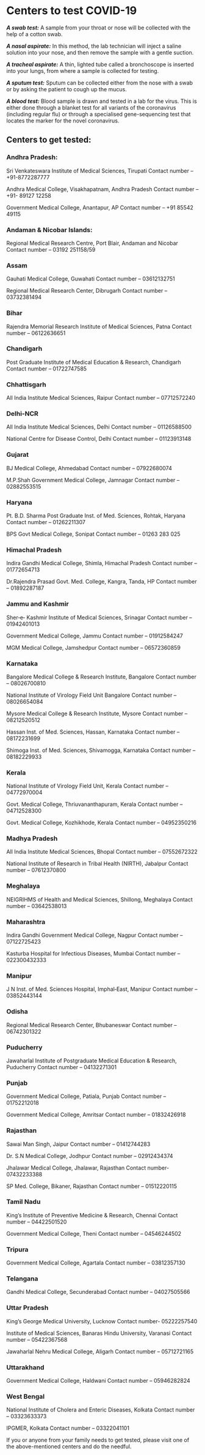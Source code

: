 # Centers to test COVID-19

_**A swab test:**_ A sample from your throat or nose will be collected with the help of a cotton swab.

_**A nasal aspirate:**_ In this method, the lab technician will inject a saline solution into your nose, and then remove the sample with a gentle suction.

_**A tracheal aspirate:**_ A thin, lighted tube called a bronchoscope is inserted into your lungs, from where a sample is collected for testing.

_**A sputum test:**_ Sputum can be collected either from the nose with a swab or by asking the patient to cough up the mucus.

_**A blood test:**_ Blood sample is drawn and tested in a lab for the virus. This is either done through a blanket test for all variants of the coronavirus \(including regular flu\) or through a specialised gene-sequencing test that locates the marker for the novel coronavirus.

## Centers to get tested:

### Andhra Pradesh:

Sri Venkateswara Institute of Medical Sciences, Tirupati Contact number – +91-8772287777

Andhra Medical College, Visakhapatnam, Andhra Pradesh Contact number – +91- 89127 12258

Government Medical College, Anantapur, AP Contact number – +91 85542 49115

### Andaman & Nicobar Islands:

Regional Medical Research Centre, Port Blair, Andaman and Nicobar Contact number – 03192 251158/59

### Assam

Gauhati Medical College, Guwahati Contact number – 03612132751

Regional Medical Research Center, Dibrugarh Contact number – 03732381494

### Bihar

Rajendra Memorial Research Institute of Medical Sciences, Patna Contact number – 06122636651

### Chandigarh

Post Graduate Institute of Medical Education & Research, Chandigarh Contact number – 01722747585

### Chhattisgarh

All India Institute Medical Sciences, Raipur Contact number – 07712572240

### Delhi-NCR

All India Institute Medical Sciences, Delhi Contact number – 01126588500

National Centre for Disease Control, Delhi Contact number – 01123913148

### Gujarat

BJ Medical College, Ahmedabad Contact number – 07922680074

M.P.Shah Government Medical College, Jamnagar Contact number – 02882553515

### Haryana

Pt. B.D. Sharma Post Graduate Inst. of Med. Sciences, Rohtak, Haryana Contact number – 01262211307

BPS Govt Medical College, Sonipat Contact number – 01263 283 025

### Himachal Pradesh

Indira Gandhi Medical College, Shimla, Himachal Pradesh Contact number – 01772654713

Dr.Rajendra Prasad Govt. Med. College, Kangra, Tanda, HP Contact number – 01892287187

### Jammu and Kashmir

Sher‐e‐ Kashmir Institute of Medical Sciences, Srinagar Contact number – 01942401013

Government Medical College, Jammu Contact number – 01912584247

MGM Medical College, Jamshedpur Contact number – 06572360859

### Karnataka

Bangalore Medical College & Research Institute, Bangalore Contact number – 08026700810

National Institute of Virology Field Unit Bangalore Contact number – 08026654084

Mysore Medical College & Research Institute, Mysore Contact number – 08212520512

Hassan Inst. of Med. Sciences, Hassan, Karnataka Contact number – 08172231699

Shimoga Inst. of Med. Sciences, Shivamogga, Karnataka Contact number – 08182229933

### Kerala

National Institute of Virology Field Unit, Kerala Contact number – 04772970004

Govt. Medical College, Thriuvananthapuram, Kerala Contact number – 04712528300

Govt. Medical College, Kozhikhode, Kerala Contact number – 04952350216

### Madhya Pradesh

All India Institute Medical Sciences, Bhopal Contact number – 07552672322

National Institute of Research in Tribal Health \(NIRTH\), Jabalpur Contact number – 07612370800

### Meghalaya

NEIGRIHMS of Health and Medical Sciences, Shillong, Meghalaya Contact number – 03642538013

### Maharashtra

Indira Gandhi Government Medical College, Nagpur Contact number – 07122725423

Kasturba Hospital for Infectious Diseases, Mumbai Contact number – 022300432333

### Manipur

J N Inst. of Med. Sciences Hospital, Imphal‐East, Manipur Contact number – 03852443144

### Odisha

Regional Medical Research Center, Bhubaneswar Contact number – 06742301322

### Puducherry

Jawaharlal Institute of Postgraduate Medical Education & Research, Puducherry Contact number – 04132271301

### Punjab

Government Medical College, Patiala, Punjab Contact number – 01752212018

Government Medical College, Amritsar Contact number – 01832426918

### Rajasthan

Sawai Man Singh, Jaipur Contact number – 01412744283

Dr. S.N Medical College, Jodhpur Contact number – 02912434374

Jhalawar Medical College, Jhalawar, Rajasthan Contact number- 07432233388

SP Med. College, Bikaner, Rajasthan Contact number – 01512220115

### Tamil Nadu

King’s Institute of Preventive Medicine & Research, Chennai Contact number – 04422501520

Government Medical College, Theni Contact number – 04546244502

### Tripura

Government Medical College, Agartala Contact number – 03812357130

### Telangana

Gandhi Medical College, Secunderabad Contact number – 04027505566

### Uttar Pradesh

King’s George Medical University, Lucknow Contact number- 05222257540

Institute of Medical Sciences, Banaras Hindu University, Varanasi Contact number – 05422367568

Jawaharlal Nehru Medical College, Aligarh Contact number – 05712721165

### Uttarakhand

Government Medical College, Haldwani Contact number – 05946282824

### West Bengal

National Institute of Cholera and Enteric Diseases, Kolkata Contact number – 03323633373

IPGMER, Kolkata Contact number – 03322041101

If you or anyone from your family needs to get tested, please visit one of the above-mentioned centers and do the needful.


